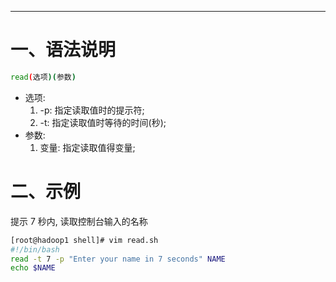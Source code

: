


---
# 一、语法说明
```bash
read(选项)(参数)
```
- 选项:
  1. -p: 指定读取值时的提示符;
  2. -t: 指定读取值时等待的时间(秒);
- 参数:
  1. 变量: 指定读取值得变量;
  
# 二、示例
提示 7 秒内, 读取控制台输入的名称
```bash
[root@hadoop1 shell]# vim read.sh
#!/bin/bash
read -t 7 -p "Enter your name in 7 seconds" NAME
echo $NAME
```